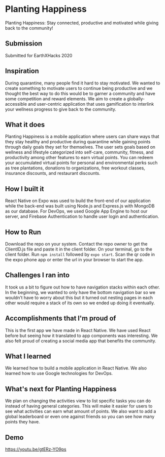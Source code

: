 # Planting Happiness
Planting Happiness: Stay connected, productive and motivated while giving back to the community!

## Submission
Submitted for EarthXHacks 2020

## Inspiration
During quarantine, many people find it hard to stay motivated. We wanted to create something to motivate users to continue being productive and we thought the best way to do this would be to garner a community and have some competition and reward elements. We aim to create a globally-accessible and user-centric application that uses gamification to interlink your wellness progress to give back to the community.

## What it does
Planting Happiness is a mobile application where users can share ways that they stay healthy and productive during quarantine while gaining points through daily goals they set for themselves. The user sets goals based on wellness and lifestyle categorized into self-care, community, fitness, and productivity among other features to earn virtual points. You can redeem your accumulated virtual points for personal and environmental perks such as tree plantations, donations to organizations, free workout classes, insurance discounts, and restaurant discounts.

## How I built it
React Native on Expo was used to build the front-end of our application while the back-end was built using Node.js and Express.js with MongoDB as our database.  For DevOps, we used Google App Engine to host our server, and Firebase Authentication to handle user login and authentication.

## How to Run
Download the repo on your system. Contact the repo owner to get the ClientID.js file and paste it in the client folder. On your terminal, go to the client folder. Run `npm install` followed by `expo start`. Scan the qr code in the expo phone app or enter the url in your browser to start the app.

## Challenges I ran into
It took us a bit to figure out how to have navigation stacks within each other. In the beginning, we wanted to only have the bottom navigation bar so we wouldn’t have to worry about this but it turned out nesting pages in each other would require a stack of its own so we ended up doing it eventually.

## Accomplishments that I'm proud of
This is the first app we have made in React Native. We have used React before but seeing how it translated to app components was interesting. We also felt proud of creating a social media app that benefits the community.

## What I learned
We learned how to build a mobile application in React Native. We also learned how to use Google technologies for DevOps.

## What's next for Planting Happiness
We plan on changing the activities view to list specific tasks you can do instead of having general categories. This will make it easier for users to see what activities can earn what amount of points. We also want to add a global leaderboard or even one against friends so you can see how many points they have.

## Demo
https://youtu.be/gtERz-YO9ps
